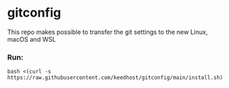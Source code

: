 # gitconfig
This repo makes possible to transfer the git settings to the new Linux, macOS and WSL
### Run:
```
bash <(curl -s https://raw.githubusercontent.com/keedhost/gitconfig/main/install.sh)
```
